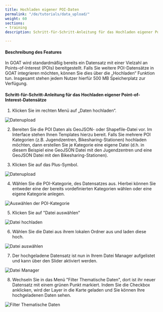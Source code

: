 ```yaml
---
title: Hochladen eigener POI-Daten
permalink: "/de/tutorials/data_upload/"
weight: 60
sections:
- training
description: Schritt-für-Schritt-Anleitung für das Hochladen eigener Point-of-Interest-Datensätze.

---
```

#### Beschreibung des Features
In GOAT wird standardmäßig bereits ein Datensatz mit einer Vielzahl an Points-of-Interest (POIs) bereitgestellt. Falls Sie weitere POI-Datensätze in GOAT integrieren möchten, können Sie dies über die „Hochladen“ Funktion tun. Insgesamt stehen jedem Nutzer hierfür 500 MB Speicherplatz zur Verfügung. 

#### Schritt-für-Schritt-Anleitung für das Hochladen eigener Point-of-Interest-Datensätze

1. Klicken Sie im rechten Menü auf „Daten hochladen“.  

<img src="/images/training_materials/Data_upload/user-data-upload.png" alt="Datenupload" style="max-height:400px;"/>

2. Bereiten Sie die POI Daten als GeoJSON- oder Shapefile-Datei vor. Im Interface stehen Ihnen Templates hierzu bereit. Falls Sie mehrere POI Kategorien (z.B. Jugendzentren, Bikesharing-Stationen) hochladen möchten, dann erstellen Sie je Kategorie eine eigene Datei (d.h. in diesem Beispiel eine GeoJSON Datei mit den Jugendzentren und eine GeoJSON Datei mit den Bikesharing-Stationen). 


3. Klicken Sie auf das Plus-Symbol.

<img src="/images/training_materials/Data_upload/plus.png" alt="Datenupload" style="max-height:400px;"/>

4. Wählen Sie die POI-Kategorie, des Datensatzes aus. Hierbei können Sie entweder eine der bereits vordefinierten Kategorien wählen oder eine eigene Kategorie anlegen. 

<img src="/images/training_materials/Data_upload/poi_category.png" alt="Auswählen der POI-Kategorie" style="max-height:200px;"/>

5. Klicken Sie auf "Datei auswählen"

<img src="/images/training_materials/Data_upload/browse_files.png" alt="Datei hochladen" style="max-height:205px;"/>

6. Wählen Sie die Datei aus ihrem lokalen Ordner aus und laden diese hoch. 

<img src="/images/training_materials/Data_upload/select_file.png" alt="Datei auswählen" style="max-height:300px;"/>

7. Der hochgeladene Datensatz ist nun in Ihrem Datei Manager aufgelistet und kann über den Slider aktiviert werden. 

<img src="/images/training_materials/Data_upload/file_manager.png" alt="Datei Manager" style="max-height:300px;"/>

8. Wechseln Sie in das Menü "Filter Thematische Daten", dort ist ihr neuer Datensatz mit einem grünen Punkt markiert. Indem Sie die Checkbox anklicken, wird der Layer in die Karte geladen und Sie können Ihre hochgeladenen Daten sehen. 

<img src="/images/training_materials/Data_upload/thematic_filter.png" alt="Filter Thematische Daten" style="max-height:400px;"/>


